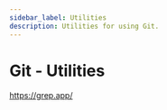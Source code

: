 ```yaml
---
sidebar_label: Utilities
description: Utilities for using Git.
---
```


# Git - Utilities

https://grep.app/